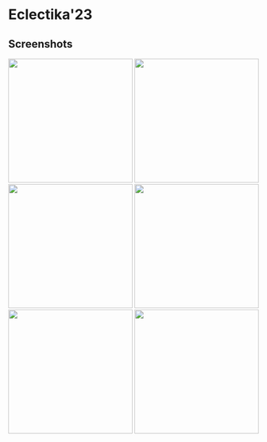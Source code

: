 # Eclectika'23

## Screenshots
<img src="[https://github.com/arkobandyopadhyay/eclectikaOfficial/assets/100148599/2dde2133-f19e-4691-ace2-a3391eafc716](https://github.com/sanskar3378/eclectikaOfficial/blob/master/asset/1.png)" width="250">
<img src="https://github.com/arkobandyopadhyay/eclectikaOfficial/assets/100148599/0c872e5e-6896-47b8-bb0b-3a7868d55559" width="250">
<img src="https://github.com/arkobandyopadhyay/eclectikaOfficial/assets/100148599/dde35531-d125-45f6-994e-dc6c1c275dd6" width="250">
<img src="https://github.com/arkobandyopadhyay/eclectikaOfficial/assets/100148599/563b7084-0ed6-4a2e-8d2f-a3f351eb3cb3" width="250">
<img src="https://github.com/arkobandyopadhyay/eclectikaOfficial/assets/100148599/420048b9-8f8e-4480-bb47-2cafad205783" width="250">
<img src="https://github.com/arkobandyopadhyay/eclectikaOfficial/assets/100148599/58bdc8c2-871d-4427-8613-36ceea7e8615" width="250">








